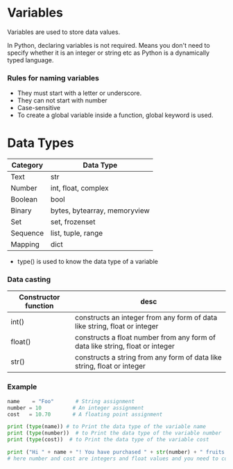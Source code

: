
# Variables

Variables are used to store data values.

In Python, declaring variables is not required. Means you don't need to specify whether it is an integer or string etc as Python is a dynamically typed language.

### Rules for naming variables
* They must start with a letter or underscore. 
* They can not start with number
* Case-sensitive
* To create a global variable inside a function, global keyword is used.


# Data Types

|Category|Data Type|
|----|-----|
|Text |str|
|Number|int, float, complex|
|Boolean|bool|
|Binary|bytes, bytearray, memoryview|
|Set|set, frozenset|
|Sequence|list, tuple, range|
|Mapping|dict|

* type() is used to know the data type of a variable

### Data casting

|Constructor function| desc|
|-----|----|
|int()| constructs an integer from any form of data like string, float or integer|
|float()|constructs a float number from any form of data like string, float or integer|
|str()|constructs a string from any form of data like string, float or integer|

### Example

```python
name    = "Foo"       # String assignment
number = 10          # An integer assignment
cost   = 10.70       # A floating point assignment

print (type(name)) # to Print the data type of the variable name
print (type(number))  # to Print the data type of the variable number
print (type(cost))  # to Print the data type of the variable cost

print ("Hi " + name + "! You have purchased " + str(number) + " fruits and your total bill is " + str(cost) + "dollars") 
# here number and cost are integers and float values and you need to convert them to string in-order to print along with other string values.
```